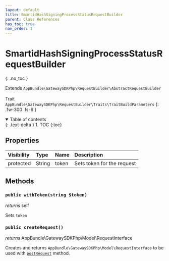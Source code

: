 ```yaml
---
layout: default
title: SmartidHashSigningProcessStatusRequestBuilder
parent: Class References
has_toc: true
nav_order: 1
---
```


# SmartidHashSigningProcessStatusRequestBuilder
{: .no_toc }

Extends `AppBundle\GatewaySDKPhp\RequestBuilder\AbstractRequestBuilder` <br><br> Trait `AppBundle\GatewaySDKPhp\RequestBuilder\Traits\TraitBuildParameters`
{: .fw-300 .fs-6 }

<details open markdown="block">
  <summary>
    Table of contents
  </summary>
  {: .text-delta }
1. TOC
{:toc}
</details>

## Properties

| Visibility | Type | Name | Description |
| :--- | :--- | :--- | :--- |
| protected | String | token | Sets token for the request |


## Methods

### `public withToken(string $token)`

*returns* self

Sets `token`

### `public createRequest()`

*returns* AppBundle\GatewaySDKPhp\Model\RequestInterface

Creates and returns `AppBundle\GatewaySDKPhp\Model\RequestInterface` to be used with [`postRequest`](/documentation/class-ref/GatewaySDKPhp/ConnectorInterface.html#public-postrequestappbundlegatewaysdkphpmodelrequestinterface-request) method.

